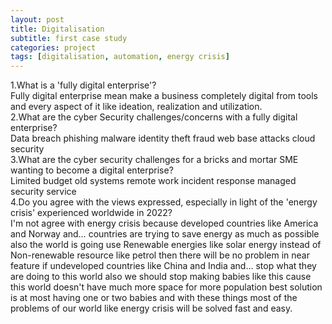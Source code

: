 ```yaml
---
layout: post
title: Digitalisation
subtitle: first case study
categories: project
tags: [digitalisation, automation, energy crisis]
---
```

1.What is a 'fully digital enterprise'? \
Fully digital enterprise mean make a business completely digital from tools and every aspect of it like ideation, realization and utilization. \
2.What are the cyber Security challenges/concerns with a fully digital enterprise? \
Data breach phishing malware identity theft fraud web base attacks cloud security \
3.What are the cyber security challenges for a bricks and mortar SME wanting to become a digital enterprise? \
Limited budget old systems remote work incident response managed security service \
4.Do you agree with the views expressed, especially in light of the 'energy crisis' experienced worldwide in 2022? \
I'm not agree with energy crisis because developed countries like America and Norway and… countries are trying to save energy as much as possible also the world is going use Renewable energies like solar energy instead of Non-renewable resource like petrol then there will be no problem in near feature if undeveloped countries like China and India and… stop what they are doing to this world also we should stop making babies like this cause this world doesn't have much more space for more population best solution is at most having one or two babies and with these things most of the problems of  our world like energy crisis will be solved fast and easy.
